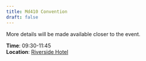 ```yaml
---
title: Md410 Convention
draft: false
---
```


More details will be made available closer to the event.

**Time**: 09:30-11:45 \
**Location**: [Riverside Hotel](/venue)
